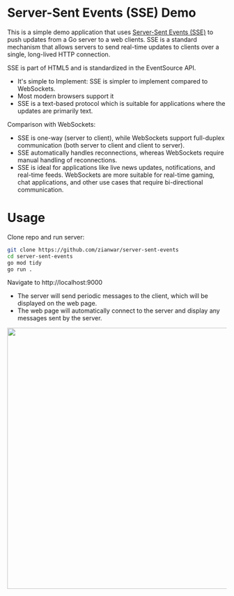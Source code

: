 # Server-Sent Events (SSE) Demo

This is a simple demo application that uses [Server-Sent Events (SSE)](https://en.wikipedia.org/wiki/Server-sent_events) to push updates from a Go server to a web clients. SSE is a standard mechanism that allows servers to send real-time updates to clients over a single, long-lived HTTP connection.

SSE is part of HTML5 and is standardized in the EventSource API.

- It's simple to Implement: SSE is simpler to implement compared to WebSockets.
- Most modern browsers support it
- SSE is a text-based protocol which is suitable for applications where the updates are primarily text.

Comparison with WebSockets:

- SSE is one-way (server to client), while WebSockets support full-duplex communication (both server to client and client to server).
- SSE automatically handles reconnections, whereas WebSockets require manual handling of reconnections.
- SSE is ideal for applications like live news updates, notifications, and real-time feeds. WebSockets are more suitable for real-time gaming, chat applications, and other use cases that require bi-directional communication.

# Usage

Clone repo and run server:

```sh
git clone https://github.com/zianwar/server-sent-events
cd server-sent-events
go mod tidy
go run .
```

Navigate to http://localhost:9000

- The server will send periodic messages to the client, which will be displayed on the web page.
- The web page will automatically connect to the server and display any messages sent by the server.

<p align="center">
  <img src="https://pub.anw.sh/59e17a94" style="width:600px" />
</p>
